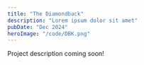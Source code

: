 ```yaml
---
title: "The Diamondback"
description: "Lorem ipsum dolor sit amet"
pubDate: "Dec 2024"
heroImage: "/code/DBK.png"
---
```


Project description coming soon!
